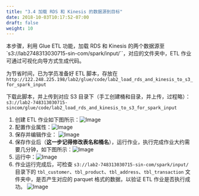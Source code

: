 ```yaml
---
title: "3.4 加载 RDS 和 Kinesis 的数据源到目标"
date: 2018-10-03T10:17:52-07:00
draft: false
weight: 10
---
```

本步骤，利用 Glue ETL 功能，加载 RDS 和 Kinesis 的两个数据源至 `s3://lab2748313030715-sin-com/spark/input/``，对应的文件夹中，ETL 作业可通过可视化向导方式生成代码。

为节省时间，已为学员准备好 ETL 脚本，存放在 `http://122.248.225.198/lab2/glue/code/lab2_load_rds_and_kinesis_to_s3_for_spark_input`

下载此脚本，并上传到对应 S3 目录下（手工创建桶和目录，并上传，过程略）：`s3://lab2-748313030715-sincom/glue/code/lab2_load_rds_and_kinesis_to_s3_for_spark_input`

1. 创建 ETL 作业如下图所示：![Image](/images/003_EMR/3.26.png)
2. 配置作业属性：![Image](/images/003_EMR/3.27.png)
3. 保存并编辑作业： ![Image](/images/003_EMR/3.28.png)
4. 保存作业后（**这一步记得修改表名和桶名**），运行作业，执行完成作业大约需要几分钟，如下图所示：![Image](/images/003_EMR/3.29.png)
5. 运行中：![Image](/images/003_EMR/3.30.png)
6. 作业运行完成后，可检查 `s3://lab2-748313030715-sin-com/spark/input/` 目录下的 `tbl_customer`、`tbl_product`、`tbl_address`、`tbl_transaction` 文件夹中，是否产生对应的 parquet 格式的数据，以验证 ETL 作业是否执行成功。
![Image](/images/003_EMR/3.31.png)
